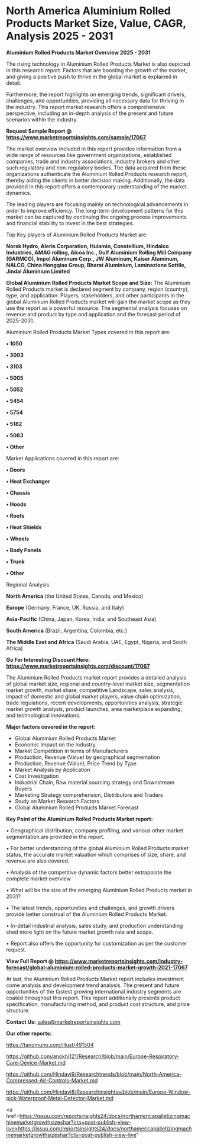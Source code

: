 # North America Aluminium Rolled Products Market Size, Value, CAGR, Analysis 2025 - 2031

<Strong> Aluminium Rolled Products Market Overview 2025 - 2031</strong>

The rising technology in Aluminium Rolled Products Market is also depicted in this research report. Factors that are boosting the growth of the market, and giving a positive push to thrive in the global market is explained in detail.

Furthermore, the report highlights on emerging trends, significant drivers, challenges, and opportunities, providing all necessary data for thriving in the industry. This report market research offers a comprehensive perspective, including an in-depth analysis of the present and future scenarios within the industry.

<strong>Request Sample Report @ <a href=https://www.marketreportsinsights.com/sample/17067>https://www.marketreportsinsights.com/sample/17067</a></strong>

The market overview included in this report provides information from a wide range of resources like government organizations, established companies, trade and industry associations, industry brokers and other such regulatory and non-regulatory bodies. The data acquired from these organizations authenticate the Aluminium Rolled Products research report, thereby aiding the clients in better decision making. Additionally, the data provided in this report offers a contemporary understanding of the market dynamics.

The leading players are focusing mainly on technological advancements in order to improve efficiency. The long-term development patterns for this market can be captured by continuing the ongoing process improvements and financial stability to invest in the best strategies.

Top Key players of Aluminium Rolled Products Market are:

<strong>Norsk Hydro, Aleris Corporation, Hulamin, Constellium, Hindalco Industries, AMAG rolling, Alcoa Inc., Gulf Aluminium Rolling Mill Company (GARMCO), Impol Aluminum Corp., JW Aluminum, Kaiser Aluminum, NALCO, China Hongqiao Group, Bharat Aluminium, Laminazione Sottile, Jindal Aluminium Limited</strong>

<strong><b>Global Aluminium Rolled Products Market Scope and Size:</b></strong>
The Aluminium Rolled Products market is declared segment by company, region (country), type, and application. Players, stakeholders, and other participants in the global Aluminium Rolled Products market will gain the market scope as they use the report as a powerful resource. The segmental analysis focuses on revenue and product by type and application and the forecast period of 2025-2031.

Aluminium Rolled Products Market Types covered in this report are:

<strong>• 1050

• 3003

• 3103

• 5005

• 5052

• 5454

• 5754

• 5182

• 5083

• Other</strong>

Market Applications covered in this report are:

<strong>• Doors

• Heat Exchanger

• Chassis

• Hoods

• Roofs

• Heat Shields

• Wheels

• Body Panels

• Trunk

• Other</strong> 

Regional Analysis

<strong>North America</strong> (the United States, Canada, and Mexico)

<strong>Europe</strong> (Germany, France, UK, Russia, and Italy)

<strong>Asia-Pacific</strong> (China, Japan, Korea, India, and Southeast Asia)

<strong>South America</strong> (Brazil, Argentina, Colombia, etc.)

<strong>The Middle East and Africa</strong> (Saudi Arabia, UAE, Egypt, Nigeria, and South Africa)

<strong>Go For Interesting Discount Here: <a href=https://www.marketreportsinsights.com/discount/17067>https://www.marketreportsinsights.com/discount/17067</a></strong>

The Aluminium Rolled Products market report provides a detailed analysis of global market size, regional and country-level market size, segmentation market growth, market share, competitive Landscape, sales analysis, impact of domestic and global market players, value chain optimization, trade regulations, recent developments, opportunities analysis, strategic market growth analysis, product launches, area marketplace expanding, and technological innovations.

<strong><b>Major factors covered in the report:</b></strong>
<ul>
  <li>Global Aluminium Rolled Products Market </li>
  <li>Economic Impact on the Industry</li>
  <li>Market Competition in terms of Manufacturers</li>
  <li>Production, Revenue (Value) by geographical segmentation</li>
  <li>Production, Revenue (Value), Price Trend by Type</li>
  <li>Market Analysis by Application</li>
  <li>Cost Investigation</li>
  <li>Industrial Chain, Raw material sourcing strategy and Downstream Buyers</li>
  <li>Marketing Strategy comprehension, Distributors and Traders</li>
  <li>Study on Market Research Factors</li>
  <li>Global Aluminium Rolled Products Market Forecast</li>
</ul>

<strong><b>Key Point of the Aluminium Rolled Products Market report:</b></strong>

• Geographical distribution, company profiling, and various other market segmentation are provided in the report.

• For better understanding of the global Aluminium Rolled Products market status, the accurate market valuation which comprises of size, share, and revenue are also covered.

• Analysis of the competitive dynamic factors better extrapolate the complete market overview

• What will be the size of the emerging Aluminium Rolled Products market in 2031?

• The latest trends, opportunities and challenges, and growth drivers provide better construal of the Aluminium Rolled Products Market.

• In-detail industrial analysis, sales study, and production understanding shed more light on the future market growth rate and scope.

• Report also offers the opportunity for customization as per the customer request.

<strong><b>View Full Report @ <a href=https://www.marketreportsinsights.com/industry-forecast/global-aluminium-rolled-products-market-growth-2021-17067>https://www.marketreportsinsights.com/industry-forecast/global-aluminium-rolled-products-market-growth-2021-17067</a></b></strong>


At last, the Aluminium Rolled Products Market report includes investment come analysis and development trend analysis. The present and future opportunities of the fastest growing international industry segments are coated throughout this report. This report additionally presents product specification, manufacturing method, and product cost structure, and price structure.

<strong>Contact Us:</strong>
sales@marketreportsinsights.com

<strong>Our other reports:</strong>

<a href=https://tanomuno.com/illust/491504>https://tanomuno.com/illust/491504</a>

<a href=https://github.com/anokhi121/Research/blob/main/Europe-Respiratory-Care-Device-Market.md>https://github.com/anokhi121/Research/blob/main/Europe-Respiratory-Care-Device-Market.md</a>

<a href=https://github.com/Hindavi9/Researchtrends/blob/main/North-America-Compressed-Air-Controls-Market.md>https://github.com/Hindavi9/Researchtrends/blob/main/North-America-Compressed-Air-Controls-Market.md</a>

<a href=https://github.com/Hindavi8/Researchinsightss/blob/main/Europe-Window-pick-Waterproof-Metal-Detector-Market.md>https://github.com/Hindavi8/Researchinsightss/blob/main/Europe-Window-pick-Waterproof-Metal-Detector-Market.md</a>

<a href=https://issuu.com/reportsinsights24/docs/northamericapalletizingmachinemarketgrowthsizeshar?cta=post-publish-view-live>https://issuu.com/reportsinsights24/docs/northamericapalletizingmachinemarketgrowthsizeshar?cta=post-publish-view-live</a>"
